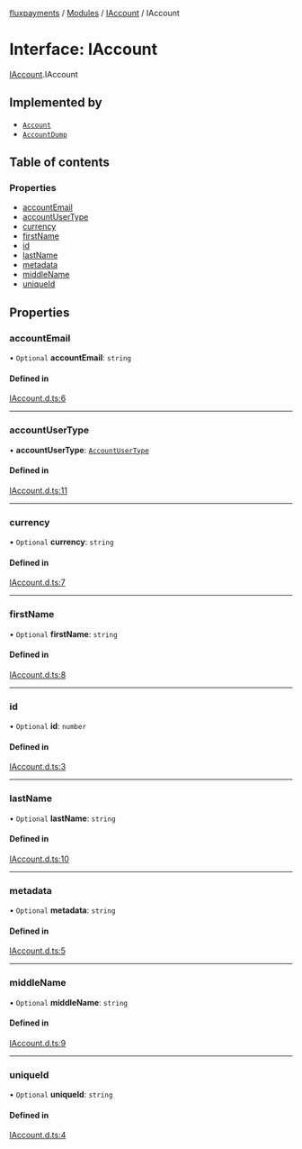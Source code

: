 [fluxpayments](../README.md) / [Modules](../modules.md) / [IAccount](../modules/IAccount.md) / IAccount

# Interface: IAccount

[IAccount](../modules/IAccount.md).IAccount

## Implemented by

- [`Account`](../classes/Account.Account.md)
- [`AccountDump`](../classes/AccountDump.AccountDump.md)

## Table of contents

### Properties

- [accountEmail](IAccount.IAccount.md#accountemail)
- [accountUserType](IAccount.IAccount.md#accountusertype)
- [currency](IAccount.IAccount.md#currency)
- [firstName](IAccount.IAccount.md#firstname)
- [id](IAccount.IAccount.md#id)
- [lastName](IAccount.IAccount.md#lastname)
- [metadata](IAccount.IAccount.md#metadata)
- [middleName](IAccount.IAccount.md#middlename)
- [uniqueId](IAccount.IAccount.md#uniqueid)

## Properties

### accountEmail

• `Optional` **accountEmail**: `string`

#### Defined in

[IAccount.d.ts:6](https://github.com/fluxpayments1/fluxpayments_api_ts/blob/edd91d5d5395bbf38ad4699626f236f45985bb68/src/types/flux_types/IAccount.d.ts#L6)

___

### accountUserType

• **accountUserType**: [`AccountUserType`](../enums/AccountUserType.AccountUserType.md)

#### Defined in

[IAccount.d.ts:11](https://github.com/fluxpayments1/fluxpayments_api_ts/blob/edd91d5d5395bbf38ad4699626f236f45985bb68/src/types/flux_types/IAccount.d.ts#L11)

___

### currency

• `Optional` **currency**: `string`

#### Defined in

[IAccount.d.ts:7](https://github.com/fluxpayments1/fluxpayments_api_ts/blob/edd91d5d5395bbf38ad4699626f236f45985bb68/src/types/flux_types/IAccount.d.ts#L7)

___

### firstName

• `Optional` **firstName**: `string`

#### Defined in

[IAccount.d.ts:8](https://github.com/fluxpayments1/fluxpayments_api_ts/blob/edd91d5d5395bbf38ad4699626f236f45985bb68/src/types/flux_types/IAccount.d.ts#L8)

___

### id

• `Optional` **id**: `number`

#### Defined in

[IAccount.d.ts:3](https://github.com/fluxpayments1/fluxpayments_api_ts/blob/edd91d5d5395bbf38ad4699626f236f45985bb68/src/types/flux_types/IAccount.d.ts#L3)

___

### lastName

• `Optional` **lastName**: `string`

#### Defined in

[IAccount.d.ts:10](https://github.com/fluxpayments1/fluxpayments_api_ts/blob/edd91d5d5395bbf38ad4699626f236f45985bb68/src/types/flux_types/IAccount.d.ts#L10)

___

### metadata

• `Optional` **metadata**: `string`

#### Defined in

[IAccount.d.ts:5](https://github.com/fluxpayments1/fluxpayments_api_ts/blob/edd91d5d5395bbf38ad4699626f236f45985bb68/src/types/flux_types/IAccount.d.ts#L5)

___

### middleName

• `Optional` **middleName**: `string`

#### Defined in

[IAccount.d.ts:9](https://github.com/fluxpayments1/fluxpayments_api_ts/blob/edd91d5d5395bbf38ad4699626f236f45985bb68/src/types/flux_types/IAccount.d.ts#L9)

___

### uniqueId

• `Optional` **uniqueId**: `string`

#### Defined in

[IAccount.d.ts:4](https://github.com/fluxpayments1/fluxpayments_api_ts/blob/edd91d5d5395bbf38ad4699626f236f45985bb68/src/types/flux_types/IAccount.d.ts#L4)
